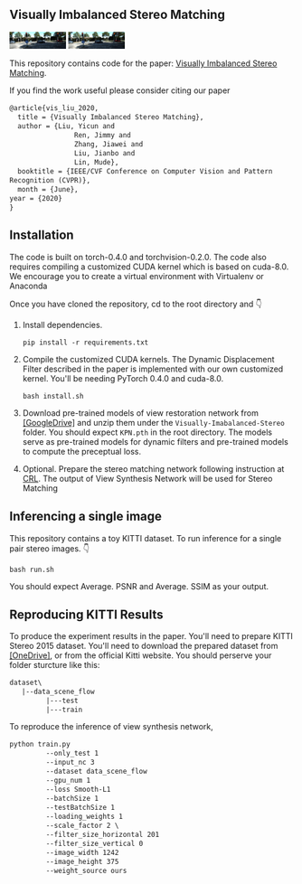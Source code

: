 ## Visually Imbalanced Stereo Matching

<p float="left">
  <img src="./resources/good.jpg" width="100" /> 
  <img src="./resources/bad.jpg" width="100" />
</p>


This repository contains code for the paper: [Visually Imbalanced Stereo Matching](https://openaccess.thecvf.com/content_CVPR_2020/papers/Liu_Visually_Imbalanced_Stereo_Matching_CVPR_2020_paper.pdf).

If you find the work useful please consider citing our paper
```
@article{vis_liu_2020,
  title = {Visually Imbalanced Stereo Matching},
  author = {Liu, Yicun and 
  				Ren, Jimmy and 
				Zhang, Jiawei and 
				Liu, Jianbo and 
				Lin, Mude},
  booktitle = {IEEE/CVF Conference on Computer Vision and Pattern Recognition (CVPR)},
  month = {June},
year = {2020}
}
```

## Installation 
The code is built on torch-0.4.0 and torchvision-0.2.0. The code also requires compiling a customized CUDA kernel which is based on cuda-8.0. We encourage you to create a virtual environment with Virtualenv or Anaconda

Once you have cloned the repository, cd to the root directory and  👇

1. Install dependencies.
   ```Shell
   pip install -r requirements.txt 
   ```
   
2. Compile the customized CUDA kernels. The Dynamic Displacement Filter described in the paper is implemented with our own customized kernel. You'll be needing PyTorch 0.4.0 and cuda-8.0.
   ```Shell
   bash install.sh
   ```
   
3. Download pre-trained models of view restoration network from [[GoogleDrive]](https://drive.google.com/drive/folders/1plB6jOGFXLyVkDgQhLZZSR7lX494Rb6Z?usp=sharing) and unzip them under the `Visually-Imabalanced-Stereo` folder. You should expect `KPN.pth` in the root directory.  The models serve as pre-trained models for dynamic filters and pre-trained models to compute the preceptual loss.

4. Optional. Prepare the stereo matching network following instruction at [CRL](https://github.com/Artifineuro/crl). The output of View Synthesis Network will be used for Stereo Matching

## Inferencing a single image
This repository contains a toy KITTI dataset. To run inference for a single pair stereo images. 👇
```
bash run.sh
```
You should expect Average. PSNR and Average. SSIM as your output.

## Reproducing KITTI Results

To produce the experiment results in the paper. You'll need to prepare KITTI Stereo 2015 dataset. You'll need to download the prepared dataset from [[OneDrive]](), or from the official Kitti website. You should perserve your folder sturcture like this:

```
dataset\
   |--data_scene_flow
         |---test
         |---train
```

To reproduce the inference of view synthesis network, 
```
python train.py 
         --only_test 1 
         --input_nc 3 
         --dataset data_scene_flow 
         --gpu_num 1 
         --loss Smooth-L1 
         --batchSize 1 
         --testBatchSize 1 
         --loading_weights 1 
         --scale_factor 2 \
         --filter_size_horizontal 201 
         --filter_size_vertical 0  
         --image_width 1242 
         --image_height 375 
         --weight_source ours
```


